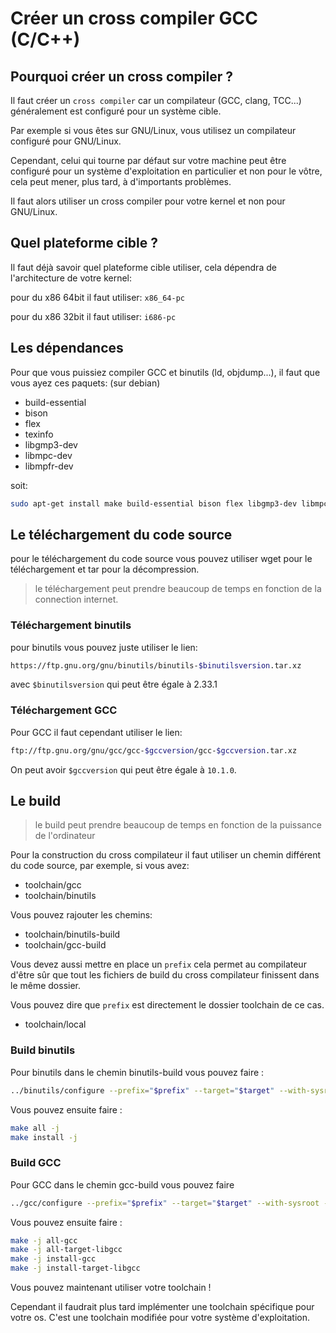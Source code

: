 
# Créer un cross compiler GCC (C/C++)

## Pourquoi créer un cross compiler ?

Il faut créer un `cross compiler` car un compilateur (GCC, clang, TCC...) généralement est configuré pour un système cible.

Par exemple si vous êtes sur GNU/Linux, vous utilisez un compilateur configuré pour GNU/Linux.

Cependant, celui qui tourne par défaut sur votre machine peut être configuré pour un système d'exploitation en particulier et non pour le vôtre, cela peut mener, plus tard, à d'importants problèmes.

Il faut alors utiliser un cross compiler pour votre kernel et non pour GNU/Linux.

## Quel plateforme cible ?

Il faut déjà savoir quel plateforme cible utiliser, cela dépendra de l'architecture de votre kernel:

pour du x86 64bit il faut utiliser:
`x86_64-pc`

pour du x86 32bit il faut utiliser:
`i686-pc`

## Les dépendances

Pour que vous puissiez compiler GCC et binutils (ld, objdump...), il faut que vous ayez ces paquets: (sur debian)

- build-essential
- bison
- flex
- texinfo
- libgmp3-dev
- libmpc-dev
- libmpfr-dev

soit:

```bash
sudo apt-get install make build-essential bison flex libgmp3-dev libmpc-dev libmpfr-dev texinfo wget gcc binutils
```

## Le téléchargement du code source

pour le téléchargement du code source vous pouvez utiliser wget pour le téléchargement et tar pour la décompression.

> le téléchargement peut prendre beaucoup de temps en fonction de la connection internet.

### Téléchargement binutils

pour binutils vous pouvez juste utiliser le lien:

```bash
https://ftp.gnu.org/gnu/binutils/binutils-$binutilsversion.tar.xz
```

avec `$binutilsversion` qui peut être égale à 2.33.1

### Téléchargement GCC

Pour GCC il faut cependant utiliser le lien:

```bash
ftp://ftp.gnu.org/gnu/gcc/gcc-$gccversion/gcc-$gccversion.tar.xz

```

On peut avoir `$gccversion` qui peut être égale à `10.1.0`.

## Le build

> le build peut prendre beaucoup de temps en fonction de la puissance de l'ordinateur

Pour la construction du cross compilateur il faut utiliser un chemin différent du code source, par exemple, si vous avez:

- toolchain/gcc
- toolchain/binutils

Vous pouvez rajouter les chemins:

- toolchain/binutils-build
- toolchain/gcc-build

Vous devez aussi mettre en place un `prefix` cela permet au compilateur d'être sûr que tout les fichiers de build du cross compilateur finissent dans le même dossier.

Vous pouvez dire que `prefix` est directement le dossier toolchain de ce cas.

- toolchain/local

### Build binutils

Pour binutils dans le chemin binutils-build vous pouvez faire :

```bash
../binutils/configure --prefix="$prefix" --target="$target" --with-sysroot --disable-nls --disable-werror
```

Vous pouvez ensuite faire :

```bash
make all -j
make install -j
```

### Build GCC

Pour GCC dans le chemin gcc-build vous pouvez faire

```bash
../gcc/configure --prefix="$prefix" --target="$target" --with-sysroot --disable-nls --enable-languages=c,c++ --with-newlib
```

Vous pouvez ensuite faire :

```bash
make -j all-gcc
make -j all-target-libgcc
make -j install-gcc
make -j install-target-libgcc
```

Vous pouvez maintenant utiliser votre toolchain !

Cependant il faudrait plus tard implémenter une toolchain spécifique pour votre os.
C'est une toolchain modifiée pour votre système d'exploitation.
